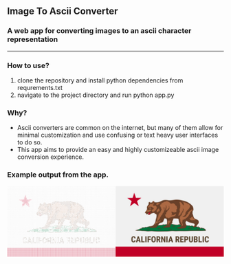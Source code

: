 ## Image To Ascii Converter

### A web app for converting images to an ascii character representation
<hr>

### How to use?
1. clone the repository and install python dependencies from requrements.txt
2. navigate to the project directory and run python app.py

### Why? 
  * Ascii converters are common on the internet, but many of them allow for minimal customization and use confusing or text heavy user interfaces to do so.
  * This app aims to provide an easy and highly customizeable ascii image conversion experience.

### Example output from the app.
![Flag Image in ASCII](./static/images/flagoutput.png)

